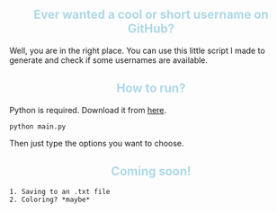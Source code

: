 ## <div style='color: lightblue' align=center>Ever wanted a cool or short username on GitHub?</div>

Well, you are in the right place. You can use this little script I made to generate and check if some usernames are available.


## <div style='color: lightblue' align=center>How to run?</div>

Python is required. Download it from [here](https://python.org).
```
python main.py
```
Then just type the options you want to choose.

## <div style='color: lightblue' align=center>Coming soon!</div>
```
1. Saving to an .txt file
2. Coloring? *maybe*
```
